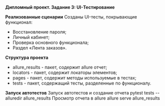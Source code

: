 **Дипломный проект. Задание 3: UI-Тестирование**

**Реализованные сценарии** Созданы UI-тесты, покрывающие функционал:
- Восстановление пароля;
- Личный кабинет;
- Проверка основного функционала;
- Раздел «Лента заказов».

**Структура проекта**
- allure_results - пакет, содержит allure отчет;
- locators - пакет, содержит локаторы элементов;
- pages - пакет, содержит методы используемые в тестах;
- tests - пакет, содержащий тесты, разделенные по функционалу.

**Запуск автотестов**
Запуск автотестов и создание отчета
pytest tests --alluredir allure_results
Просмотр отчета в allure
allure serve allure_results

